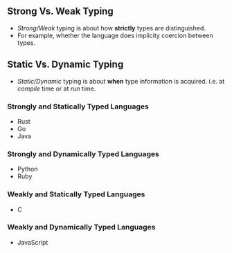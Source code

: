 ## Strong Vs. Weak Typing
- *Strong/Weak* typing is about how **strictly** types are distinguished. 
- For example, whether the language does implicity coercion between types.

## Static Vs. Dynamic Typing
- *Static/Dynamic* typing is about **when** type information is acquired. i.e. at *compile* time or at *run* time.

### Strongly and Statically Typed Languages
- Rust
- Go
- Java

### Strongly and Dynamically Typed Languages
- Python
- Ruby

### Weakly and Statically Typed Languages
- C

### Weakly and Dynamically Typed Languages
- JavaScript